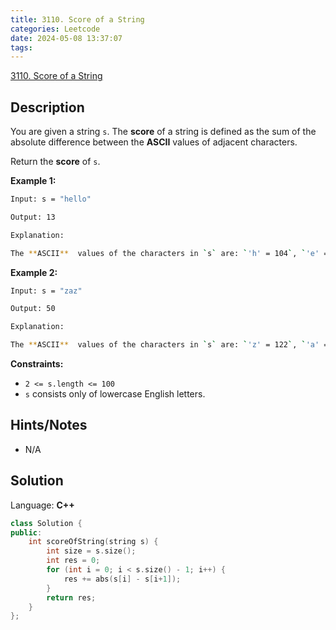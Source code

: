 ```yaml
---
title: 3110. Score of a String
categories: Leetcode
date: 2024-05-08 13:37:07
tags:
---
```


[3110. Score of a String](https://leetcode.com/problems/score-of-a-string/description/)

## Description

You are given a string `s`. The **score**  of a string is defined as the sum of the absolute difference between the **ASCII**  values of adjacent characters.

Return the **score**  of `s`.

**Example 1:**

```bash
Input: s = "hello"

Output: 13

Explanation:

The **ASCII**  values of the characters in `s` are: `'h' = 104`, `'e' = 101`, `'l' = 108`, `'o' = 111`. So, the score of `s` would be `|104 - 101| + |101 - 108| + |108 - 108| + |108 - 111| = 3 + 7 + 0 + 3 = 13`.
```

**Example 2:**

```bash
Input: s = "zaz"

Output: 50

Explanation:

The **ASCII**  values of the characters in `s` are: `'z' = 122`, `'a' = 97`. So, the score of `s` would be `|122 - 97| + |97 - 122| = 25 + 25 = 50`.
```

**Constraints:**

- `2 <= s.length <= 100`
- `s` consists only of lowercase English letters.

## Hints/Notes

- N/A

## Solution

Language: **C++**

```C++
class Solution {
public:
    int scoreOfString(string s) {
        int size = s.size();
        int res = 0;
        for (int i = 0; i < s.size() - 1; i++) {
            res += abs(s[i] - s[i+1]);
        }
        return res;
    }
};
```
